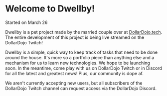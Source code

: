 # Welcome to Dwellby!

Started on March 26

Dwellby is a pet project made by the married couple over at [DollarDojo.tech](https://DollarDojo.tech). The entire development of this project is being live streamed on the DollarDojo Twitch!

Dwellby is a simple, quick way to keep track of tasks that need to be done around the house. It's more so a portfolio piece than anything else and a mechanism for us to learn new technologies. We hope to be launching soon. In the meantime, come play with us on DollarDojo Twitch or in Discord for all the latest and greatest news! Plus, our community is dope af.

We aren't currently accepting new users, but all subscribers of the DollarDojo Twitch channel can request access via the DollarDojo Discord.
